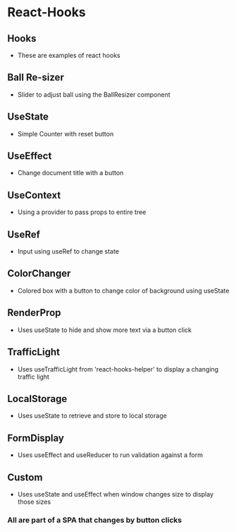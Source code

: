 # React-Hooks

## Hooks
- These are examples of react hooks
  
## Ball Re-sizer
  - Slider to adjust ball using the BallResizer component

## UseState 
  - Simple Counter with reset button

## UseEffect
  - Change document title with a button 

## UseContext
  - Using a provider to pass props to entire tree

## UseRef 
  - Input using useRef to change state

## ColorChanger
  - Colored box with a button to change color of background using useState

## RenderProp 
  - Uses useState to hide and show more text via a button click

## TrafficLight
  - Uses useTrafficLight from 'react-hooks-helper' to display a changing traffic light

## LocalStorage
  - Uses useState to retrieve and store to local storage

## FormDisplay
  - Uses useEffect and useReducer to run validation against a form

## Custom
  - Uses useState and useEffect when window changes size to display those sizes


### All are part of a SPA that changes by button clicks
